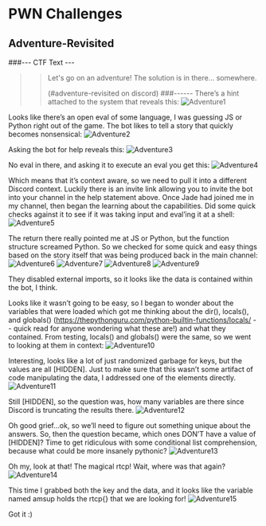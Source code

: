 # PWN Challenges

## Adventure-Revisited

###--- CTF Text ---
>>Let's go on an adventure!
>>The solution is in there... somewhere.
>>
>>(#adventure-revisited on discord)
###------
There’s a hint attached to the system that reveals this:
![Adventure1](images/adventure1.png)

Looks like there’s an open eval of some language, I was guessing JS or Python right out of the game.  The bot likes to tell a story that quickly becomes nonsensical:
![Adventure2](images/adventure2.png)

Asking the bot for help reveals this:
![Adventure3](images/adventure3.png)

No eval in there, and asking it to execute an eval you get this:
![Adventure4](images/adventure4.png)

Which means that it’s context aware, so we need to pull it into a different Discord context.  Luckily there is an invite link allowing you to invite the bot into your channel in the help statement above.  Once Jade had joined me in my channel, then began the learning about the capabilities.  Did some quick checks against it to see if it was taking input and eval’ing it at a shell:
![Adventure5](images/adventure5.png)

The return there really pointed me at JS or Python, but the function structure screamed Python.  So we checked for some quick and easy things based on the story itself that was being produced back in the main channel:
![Adventure6](images/adventure6.png)
![Adventure7](images/adventure7.png)
![Adventure8](images/adventure8.png)
![Adventure9](images/adventure9.png)

They disabled external imports, so it looks like the data is contained within the bot, I think.

Looks like it wasn’t going to be easy, so I began to wonder about the variables that were loaded which got me thinking about the dir(), locals(), and globals()  (https://thepythonguru.com/python-builtin-functions/locals/ -- quick read for anyone wondering what these are!) and what they contained.  From testing, locals() and globals() were the same, so we went to looking at them in context:
![Adventure10](images/adventure10.png)

Interesting, looks like a lot of just randomized garbage for keys, but the values are all [HIDDEN].  Just to make sure that this wasn’t some artifact of code manipulating the data, I addressed one of the elements directly.
![Adventure11](images/adventure11.png)


Still [HIDDEN], so the question was, how many variables are there since Discord is truncating the results there.
![Adventure12](images/adventure12.png)


Oh good grief...ok, so we’ll need to figure out something unique about the answers.  So, then the question became, which ones DON’T have a value of [HIDDEN]?  Time to get ridiculous with some conditional list comprehension, because what could be more insanely pythonic?
![Adventure13](images/adventure13.png)


Oh my, look at that!  The magical rtcp!  Wait, where was that again?
![Adventure14](images/adventure14.png)


This time I grabbed both the key and the data, and it looks like the variable named amsup holds the rtcp{} that we are looking for!
![Adventure15](images/adventure15.png)


Got it :)
